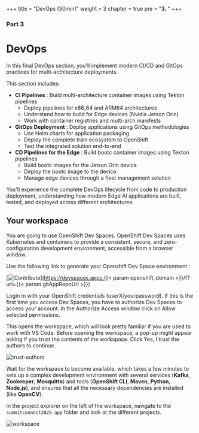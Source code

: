 +++
title = "DevOps (30min)"
weight = 3
chapter = true
pre = "<b>3. </b>"
+++

### Part 3

# DevOps

In this final DevOps section, you'll implement modern CI/CD and GitOps practices for multi-architecture deployments.

This section includes:
- **CI Pipelines** : Build multi-architecture container images using Tekton pipelines
  - Deploy pipelines for x86_64 and ARM64 architectures
  - Understand how to build for Edge devices (Nvidia Jetson Orin)
  - Work with container registries and multi-arch manifests
- **GitOps Deployment** : Deploy applications using GitOps methodologies
  - Use Helm charts for application packaging
  - Deploy the complete train ecosystem to OpenShift
  - Test the integrated solution end-to-end
- **CD Pipelines for the Edge** : Build bootc container images using Tekton pipelines
  - Build bootc images for the Jetson Orin device
  - Deploy the bootc image to the device
  - Manage edge devices through a fleet management solution

You'll experience the complete DevOps lifecycle from code to production deployment, understanding how modern Edge AI applications are built, tested, and deployed across different architectures.

## Your workspace

You are going to use OpenShift Dev Spaces. OpenShift Dev Spaces uses Kubernetes and containers to provide a consistent, secure, and zero-configuration development environment, accessible from a browser window.

Use the following link to generate your Openshift Dev Space environment : 

[![Contribute](https://www.eclipse.org/che/contribute.svg)](https://devspaces.apps.{{< param openshift_domain >}}/f?url={{< param gitAppRepoUrl >}})

Login in with your OpenShift credentials (userX/yourpassword). If this is the first time you access Dev Spaces, you have to authorize Dev Spaces to access your account. In the Authorize Access window click on Allow selected permissions.

This opens the workspace, which will look pretty familiar if you are used to work with VS Code. Before opening the workspace, a pop-up might appear asking if you trust the contents of the workspace. Click Yes, I trust the authors to continue.

![trust-authors](/images/dev-section/trust-authors.png)

Wait for the workspace to become available, which takes a few minutes to sets up a complex development environment with several services (**Kafka**, **Zookeeper**, **Mosquitto**) and tools (**OpenShift CLI**, **Maven**, **Python**, **Node.js**), and ensures that all the necessary dependencies are installed (like **OpenCV**).

In the project explorer on the left of the workspace, navigate to the `summitconnect2025-app` folder and look at the different projects.

![workspace](/images/dev-section/workspace.png)
